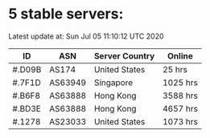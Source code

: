 # 5 stable servers:

Latest update at: Sun Jul 05 11:10:12 UTC 2020

| ID | ASN | Server Country | Online |
| -- | --- | -------------- | ------ |
| #.D09B | AS174 | United States | 25 hrs |
| #.7F1D | AS63949 | Singapore | 1025 hrs |
| #.B6F8 | AS63888 | Hong Kong | 3588 hrs |
| #.BD3E | AS63888 | Hong Kong | 4657 hrs |
| #.1278 | AS23033 | United States | 1073 hrs |

